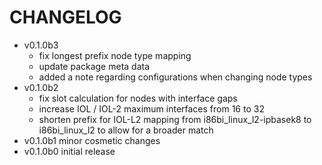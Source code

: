 # CHANGELOG

- v0.1.0b3
    - fix longest prefix node type mapping
    - update package meta data
    - added a note regarding configurations when changing node types
- v0.1.0b2
    - fix slot calculation for nodes with interface gaps
    - increase IOL / IOL-2 maximum interfaces from 16 to 32
    - shorten prefix for IOL-L2 mapping from i86bi_linux_l2-ipbasek8 to
      i86bi_linux_l2 to allow for a broader match
- v0.1.0b1 minor cosmetic changes
- v0.1.0b0 initial release

